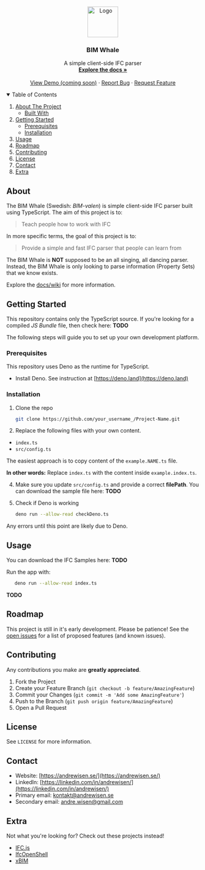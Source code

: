 <br />
<p align="center">
  <a href="https://github.com/andrewisen/bim-whale">
    <img src="https://bimvalen.se/assets/img/logos/logo-500x500-alt.png" alt="Logo" width="80" height="80">
  </a>

  <h3 align="center">BIM Whale</h3>

  <p align="center">
    A simple client-side IFC parser 
    <br />
    <a href="http://github.bimvalen.se/docs/"><strong>Explore the docs »</strong></a>
    <br />
    <br />
    <a href="https://github.com/andrewisen/bim-whale">View Demo (coming soon)</a>
    ·
    <a href="https://github.com/andrewisen/bim-whale/issues">Report Bug</a>
    ·
    <a href="https://github.com/andrewisen/bim-whale/issues">Request Feature</a>
  </p>
</p>

<!-- TABLE OF CONTENTS -->
<details open="open">
  <summary>Table of Contents</summary>
  <ol>
    <li>
      <a href="#about-the-project">About The Project</a>
      <ul>
        <li><a href="#built-with">Built With</a></li>
      </ul>
    </li>
    <li>
      <a href="#getting-started">Getting Started</a>
      <ul>
        <li><a href="#prerequisites">Prerequisites</a></li>
        <li><a href="#installation">Installation</a></li>
      </ul>
    </li>
    <li><a href="#usage">Usage</a></li>
    <li><a href="#roadmap">Roadmap</a></li>
    <li><a href="#contributing">Contributing</a></li>
    <li><a href="#license">License</a></li>
    <li><a href="#contact">Contact</a></li>
    <li><a href="#extra">Extra</a></li>
  </ol>
</details>

<!-- ABOUT THE PROJECT -->

## About

The BIM Whale (Swedish: _BIM-valen_) is simple client-side IFC parser built using TypeScript.
The aim of this project is to:

> Teach people how to work with IFC

In more specific terms, the goal of this project is to:

> Provide a simple and fast IFC parser that people can learn from

The BIM Whale is **NOT** supposed to be an all singing, all dancing parser.
Instead, the BIM Whale is only looking to parse information (Property Sets) that we know exists.

Explore the [docs/wiki](http://github.bimvalen.se/docs/) for more information.

<!-- GETTING STARTED -->

## Getting Started

This repository contains only the TypeScript source.
If you're looking for a compiled _JS Bundle_ file, then check here: **TODO**

The following steps will guide you to set up your own development platform.

### Prerequisites

This repository uses Deno as the runtime for TypeScript.

-   Install Deno. See instruction at [https://deno.land](https://deno.land)

### Installation

1. Clone the repo

    ```sh
    git clone https://github.com/your_username_/Project-Name.git
    ```

2. Replace the following files with your own content.

-   `index.ts`
-   `src/config.ts`

The easiest approach is to copy content of the `example.NAME.ts` file.

**In other words:**
Replace `index.ts` with the content inside `example.index.ts`.

4. Make sure you update `src/config.ts` and provide a correct **filePath**.
   You can download the sample file here: **TODO**
5. Check if Deno is working

    ```sh
    deno run --allow-read checkDeno.ts
    ```

Any errors until this point are likely due to Deno.

<!-- USAGE EXAMPLES -->

## Usage

You can download the IFC Samples here: **TODO**

Run the app with:

```sh
   deno run --allow-read index.ts
```

**TODO**

<!-- ROADMAP -->

## Roadmap

This project is still in it's early development. Please be patience!
See the [open issues](/issues) for a list of proposed features (and known issues).

<!-- CONTRIBUTING -->

## Contributing

Any contributions you make are **greatly appreciated**.

1. Fork the Project
2. Create your Feature Branch (`git checkout -b feature/AmazingFeature`)
3. Commit your Changes (`git commit -m 'Add some AmazingFeature'`)
4. Push to the Branch (`git push origin feature/AmazingFeature`)
5. Open a Pull Request

<!-- LICENSE -->

## License

See `LICENSE` for more information.

<!-- CONTACT -->

## Contact

-   Website: [https://andrewisen.se/](https://andrewisen.se/)
-   LinkedIn: [https://linkedin.com/in/andrewisen/](https://linkedin.com/in/andrewisen/)
-   Primary email: [kontakt@andrewisen.se](mailto:kontakt@andrewisen.se)
-   Secondary email: [andre.wisen@gmail.com](mailto:andre.wisen@gmail.com])

<!-- ACKNOWLEDGEMENTS -->

## Extra

Not what you're looking for?
Check out these projects instead!

-   [IFC.js](https://github.com/agviegas/IFC.js)
-   [IfcOpenShell](https://github.com/IfcOpenShell/IfcOpenShell)
-   [xBIM](https://github.com/xBimTeam)
